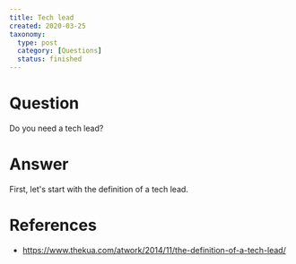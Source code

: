 ```yaml
---
title: Tech lead
created: 2020-03-25
taxonomy:
  type: post
  category: [Questions]
  status: finished
---
```


# Question
Do you need a tech lead?

# Answer
First, let's start with the definition of a tech lead.

>

# References
* https://www.thekua.com/atwork/2014/11/the-definition-of-a-tech-lead/
